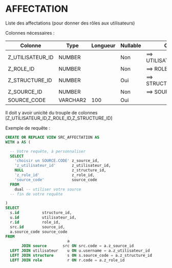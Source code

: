 # AFFECTATION

Liste des affectations (pour donner des rôles aux utilisateurs)

Colonnes nécessaires :

|Colonne         |Type    |Longueur|Nullable|Commentaire              |
|----------------|--------|--------|--------|-------------------------|
|Z_UTILISATEUR_ID|NUMBER  |        |Non     |==> UTILISATEUR.USERNAME |
|Z_ROLE_ID       |NUMBER  |        |Non     |==> ROLE.CODE            |
|Z_STRUCTURE_ID  |NUMBER  |        |Oui     |==> STRUCTURE.SOURCE_CODE|
|Z_SOURCE_ID     |NUMBER  |        |Non     |==> SOURCE.CODE          |
|SOURCE_CODE     |VARCHAR2|100     |Oui     |                         |


Il doit y avoir unicité du trouple de colonnes [Z_UTILISATEUR_ID,Z_ROLE_ID,Z_STRUCTURE_ID]

Exemple de requête :
```sql
CREATE OR REPLACE VIEW SRC_AFFECTATION AS
WITH a AS (

  -- Votre requête, à personnaliser
  SELECT
    'choisir un SOURCE.CODE' z_source_id,
    'z_utilisateur_id'       z_utilisateur_id,
    NULL                     z_structure_id,
    'z_role_id'              z_role_id,
    'source_code'            source_code
  FROM
    dual -- utiliser votre source
  -- fin de votre requête

)
SELECT
  s.id          structure_id,
  u.id          utilisateur_id,
  r.id          role_id,
  src.id        source_id,
  a.source_code source_code
FROM
                           a
       JOIN source       src ON src.code = a.z_source_id
  LEFT JOIN utilisateur    u ON u.username = a.z_utilisateur_id
  LEFT JOIN structure      s ON s.source_code = a.z_structure_id
  LEFT JOIN role           r ON r.code = a.z_role_id
```